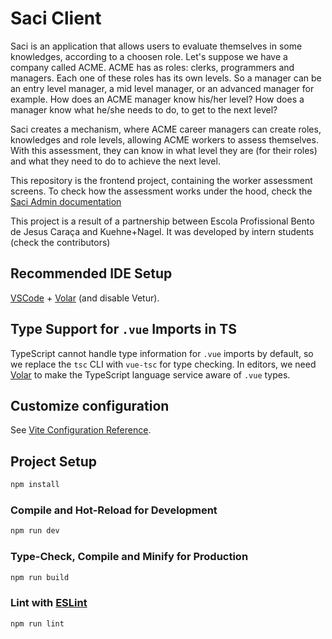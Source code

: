 # Saci Client

Saci is an application that allows users to evaluate themselves in some knowledges, according to a choosen role. Let's suppose we have a company called ACME. ACME has as roles: clerks, programmers and managers. Each one of these roles has its own levels. So a manager can be an entry level manager, a mid level manager, or an advanced manager for example. How does an ACME manager know his/her level? How does a manager know what he/she needs to do, to get to the next level?

Saci creates a mechanism, where ACME career managers can create roles, knowledges and role levels, allowing ACME workers to assess themselves. With this assessment, they can know in what level they are (for their roles) and what they need to do to achieve the next level.

This repository is the frontend project, containing the worker assessment screens. To check how the assessment works under the hood, check the [Saci Admin documentation](https://github.com/Saci-Career/saci-admin)

This project is a result of a partnership between Escola Profissional Bento de Jesus Caraça and Kuehne+Nagel. It was developed by intern students (check the contributors)

## Recommended IDE Setup

[VSCode](https://code.visualstudio.com/) + [Volar](https://marketplace.visualstudio.com/items?itemName=Vue.volar) (and disable Vetur).

## Type Support for `.vue` Imports in TS

TypeScript cannot handle type information for `.vue` imports by default, so we replace the `tsc` CLI with `vue-tsc` for type checking. In editors, we need [Volar](https://marketplace.visualstudio.com/items?itemName=Vue.volar) to make the TypeScript language service aware of `.vue` types.

## Customize configuration

See [Vite Configuration Reference](https://vitejs.dev/config/).

## Project Setup

```sh
npm install
```

### Compile and Hot-Reload for Development

```sh
npm run dev
```

### Type-Check, Compile and Minify for Production

```sh
npm run build
```

### Lint with [ESLint](https://eslint.org/)

```sh
npm run lint
```
